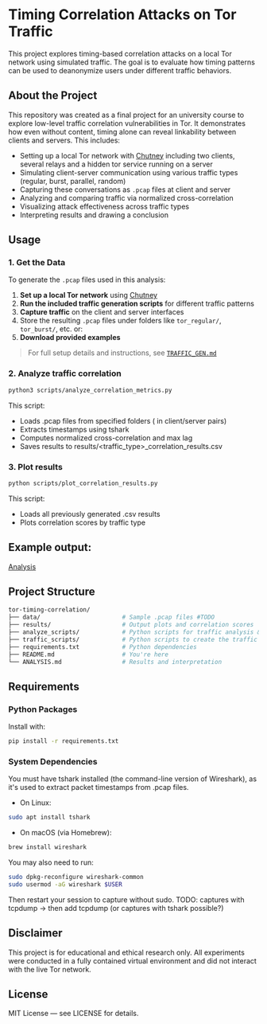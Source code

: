 # Timing Correlation Attacks on Tor Traffic
This project explores timing-based correlation attacks on a local Tor network using simulated traffic. The goal is to evaluate how timing patterns can be used to deanonymize users under different traffic behaviors.


## About the Project
This repository was created as a final project for an university course to explore low-level traffic correlation vulnerabilities in Tor. It demonstrates how even without content, timing alone can reveal linkability between clients and servers. This includes: 
- Setting up a local Tor network with [Chutney](https://gitweb.torproject.org/chutney.git/) including two clients, several relays and a hidden tor service running on a server
- Simulating client-server communication using various traffic types (regular, burst, parallel, random)
- Capturing these conversations as `.pcap` files at client and server
- Analyzing and comparing traffic via normalized cross-correlation
- Visualizing attack effectiveness across traffic types
- Interpreting results and drawing a conclusion


## Usage
### 1. Get the Data
To generate the `.pcap` files used in this analysis:
1. **Set up a local Tor network** using [Chutney](https://gitweb.torproject.org/chutney.git/)
2. **Run the included traffic generation scripts** for different traffic patterns
3. **Capture traffic** on the client and server interfaces
4. Store the resulting `.pcap` files under folders like `tor_regular/`, `tor_burst/`, etc.
or:
1. **Download provided examples**

> For full setup details and instructions, see [`TRAFFIC_GEN.md`](TRAFFIC_GEN.md)

### 2. Analyze traffic correlation
```bash
python3 scripts/analyze_correlation_metrics.py
```
This script:
- Loads .pcap files from specified folders ( in client/server pairs)
- Extracts timestamps using tshark
- Computes normalized cross-correlation and max lag
- Saves results to results/<traffic_type>_correlation_results.csv

### 3. Plot results
```bash
python scripts/plot_correlation_results.py
```
This script:
- Loads all previously generated .csv results
- Plots correlation scores by traffic type

## Example output:
[Analysis](ANALYSIS.md)


## Project Structure
```bash
tor-timing-correlation/
├── data/                       # Sample .pcap files #TODO
├── results/                    # Output plots and correlation scores
├── analyze_scripts/            # Python scripts for traffic analysis & plotting
├── traffic_scripts/            # Python scripts to create the traffic and instructions
├── requirements.txt            # Python dependencies
├── README.md                   # You're here
└── ANALYSIS.md                 # Results and interpretation
```

## Requirements
### Python Packages
Install with:
```bash
pip install -r requirements.txt
```
### System Dependencies
You must have tshark installed (the command-line version of Wireshark), as it's used to extract packet timestamps from .pcap files.<br>
- On Linux:
```bash
sudo apt install tshark
```
- On macOS (via Homebrew):
```bash
brew install wireshark
```
You may also need to run:
```bash
sudo dpkg-reconfigure wireshark-common
sudo usermod -aG wireshark $USER
```
Then restart your session to capture without sudo.
TODO: captures with tcpdump -> then add tcpdump (or captures with tshark possible?)


## Disclaimer
This project is for educational and ethical research only. All experiments were conducted in a fully contained virtual environment and did not interact with the live Tor network.


## License
MIT License — see LICENSE for details.
